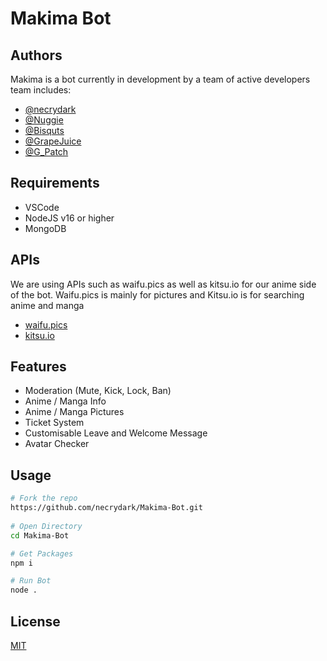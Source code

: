 # Makima Bot


## Authors
Makima is a bot currently in development by a team of active developers team includes:

- [@necrydark](https://github.com/necrydark)  
- [@Nuggie](https://github.com/Nuggie67)
- [@Bisquts](https://github.com/MorganMartin56)
- [@GrapeJuice](https://github.com/TheGrapeJuice)
- [@G_Patch](https://github.com/Gpatch)


## Requirements
- VSCode
- NodeJS v16 or higher
- MongoDB

## APIs

We are using APIs such as waifu.pics as well as kitsu.io for our anime side of the bot. 
Waifu.pics is mainly for pictures and Kitsu.io is for searching anime and manga

- [waifu.pics](https://waifu.pics/docs)
- [kitsu.io](https://kitsu.docs.apiary.io/#)

## Features

- Moderation (Mute, Kick, Lock, Ban)
- Anime / Manga Info
- Anime / Manga Pictures
- Ticket System
- Customisable Leave and Welcome Message
- Avatar Checker


## Usage

```bash
# Fork the repo
https://github.com/necrydark/Makima-Bot.git
 
# Open Directory
cd Makima-Bot

# Get Packages
npm i

# Run Bot
node .
```

## License

[MIT](https://choosealicense.com/licenses/mit/)
